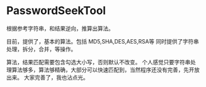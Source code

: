 # PasswordSeekTool
根据参考字符串，和结果逆向，推算出算法。

目前，提供了，基本的算法。包括 MD5,SHA,DES,AES,RSA等
同时提供了字符串处理，拆分，合并，等操作。

算法，结果匹配需要包含勾选大小写，否则默认不改变。
个人感觉只要字符串处理算法够多，算法够精确，大部分可以快速匹配到，当然程序还没有完善，先开放出来。
大家完善了，我也沾点光。
